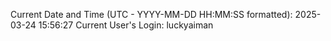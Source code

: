 Current Date and Time (UTC - YYYY-MM-DD HH:MM:SS formatted): 2025-03-24 15:56:27
Current User's Login: luckyaiman
